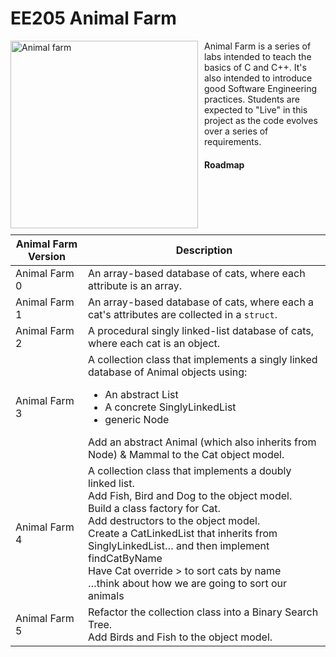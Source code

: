 EE205 Animal Farm
=================

<img src="images/animal_farm_full.jpg" style="width:300px; float: left; margin: 0 10px 10px 0;" alt="Animal farm"/>

Animal Farm is a series of labs intended to teach the basics of C and C++.  It's also intended to introduce good
Software Engineering practices.  Students are expected to "Live" in
this project as the code evolves over a series of requirements.


#### Roadmap
| Animal Farm Version | Description                                                                                                                                                                                                                                                                                                                                                                                    |
|---------------------|------------------------------------------------------------------------------------------------------------------------------------------------------------------------------------------------------------------------------------------------------------------------------------------------------------------------------------------------------------------------------------------------|
| Animal Farm 0       | An array-based database of cats, where each attribute is an array.                                                                                                                                                                                                                                                                                                                             |
| Animal Farm 1       | An array-based database of cats, where each a cat's attributes are collected in a `struct`.                                                                                                                                                                                                                                                                                                    |
| Animal Farm 2       | A procedural singly linked-list database of cats, where each cat is an object.                                                                                                                                                                                                                                                                                                                 |
| Animal Farm 3       | A collection class that implements a singly linked database of Animal objects using: <ul><li>An abstract List</li><li>A concrete SinglyLinkedList</li><li>generic Node</li></ul>Add an abstract Animal (which also inherits from Node) & Mammal to the Cat object model.                                                                                                                       |
| Animal Farm 4       | A collection class that implements a doubly linked list.  <br/>Add Fish, Bird and Dog to the object model.<br/>Build a class factory for Cat.  <br/>Add destructors to the object model. <br/>Create a CatLinkedList that inherits from SinglyLinkedList… and then implement findCatByName <br/>Have Cat override > to sort cats by name<br/>…think about how we are going to sort our animals |
| Animal Farm 5       | Refactor the collection class into a Binary Search Tree.  <br/>Add Birds and Fish to the object model.                                                                                                                                                                                                                                                                                         |
